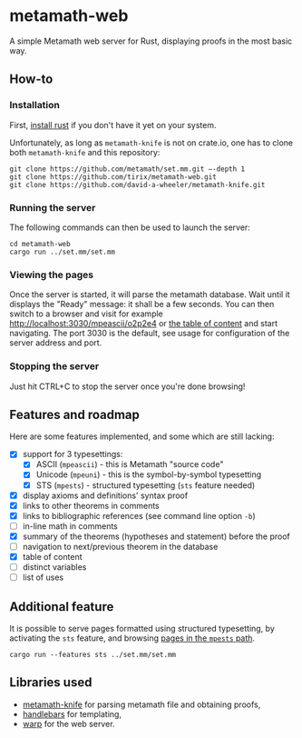 # metamath-web
A simple Metamath web server for Rust, displaying proofs in the most basic way.

## How-to
### Installation
First, [install rust](https://www.rust-lang.org/tools/install) if you don't have it yet on your system.

Unfortunately, as long as `metamath-knife` is not on crate.io, one has to clone both `metamath-knife` and this repository:
```
git clone https://github.com/metamath/set.mm.git –-depth 1
git clone https://github.com/tirix/metamath-web.git
git clone https://github.com/david-a-wheeler/metamath-knife.git
```
### Running the server
The following commands can then be used to launch the server:
```
cd metamath-web
cargo run ../set.mm/set.mm
```
### Viewing the pages
Once the server is started, it will parse the metamath database. Wait until it displays the "Ready" message: it shall be a few seconds. You can then switch to a browser and visit for example [http://localhost:3030/mpeascii/o2p2e4](http://localhost:3030/mpeascii/o2p2e4) or [the table of content](http://localhost:3030/mpeascii/toc) and start navigating. The port 3030 is the default, see usage for configuration of the server address and port.

### Stopping the server
Just hit CTRL+C to stop the server once you're done browsing!

## Features and roadmap

Here are some features implemented, and some which are still lacking:

- [x] support for 3 typesettings:
  - [x] ASCII (`mpeascii`) - this is Metamath "source code"
  - [x] Unicode (`mpeuni`) - this is the symbol-by-symbol typesetting
  - [x] STS (`mpests`) - structured typesetting (`sts` feature needed)
- [x] display axioms and definitions' syntax proof
- [x] links to other theorems in comments
- [x] links to bibliographic references (see command line option `-b`)
- [ ] in-line math in comments
- [x] summary of the theorems (hypotheses and statement) before the proof
- [ ] navigation to next/previous theorem in the database
- [x] table of content
- [ ] distinct variables
- [ ] list of uses

## Additional feature

It is possible to serve pages formatted using structured typesetting, by activating the `sts` feature, and browsing [pages in the `mpests` path](http://localhost:3030/mpests/hgt749d).
```
cargo run --features sts ../set.mm/set.mm
```

## Libraries used

* [metamath-knife](https://github.com/david-a-wheeler/metamath-knife) for parsing metamath file and obtaining proofs,
* [handlebars](https://github.com/sunng87/handlebars-rust) for templating,
* [warp](https://github.com/seanmonstar/warp) for the web server.
